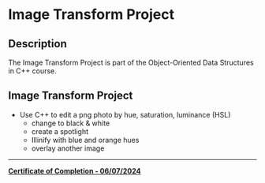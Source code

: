 # Image Transform Project

## Description

The Image Transform Project is part of the Object-Oriented Data Structures in C++ course.


## Image Transform Project 

- Use C++ to edit a png photo by hue, saturation, luminance (HSL)
  - change to black & white
  - create a spotlight
  - Illinify with blue and orange hues
  - overlay another image

---

**[Certificate of Completion - 06/07/2024](https://coursera.org/share/f939c98593aaac6c2a55c0ef659d3de3)**
